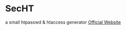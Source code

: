 # SecHT
a small htpasswd &amp; htaccess generator
<a href="http://jakiboy.github.io/SecHT/">Official Website</a>
